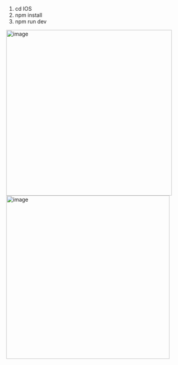 
1. cd IOS
2. npm install
3. npm run dev


<img width="440" alt="image" src="https://github.com/user-attachments/assets/79f35283-02bf-471c-b4bd-1b337266a36f" />
<img width="434" alt="image" src="https://github.com/user-attachments/assets/ac36a36f-8f99-494a-bdae-33a958cedeac" />
